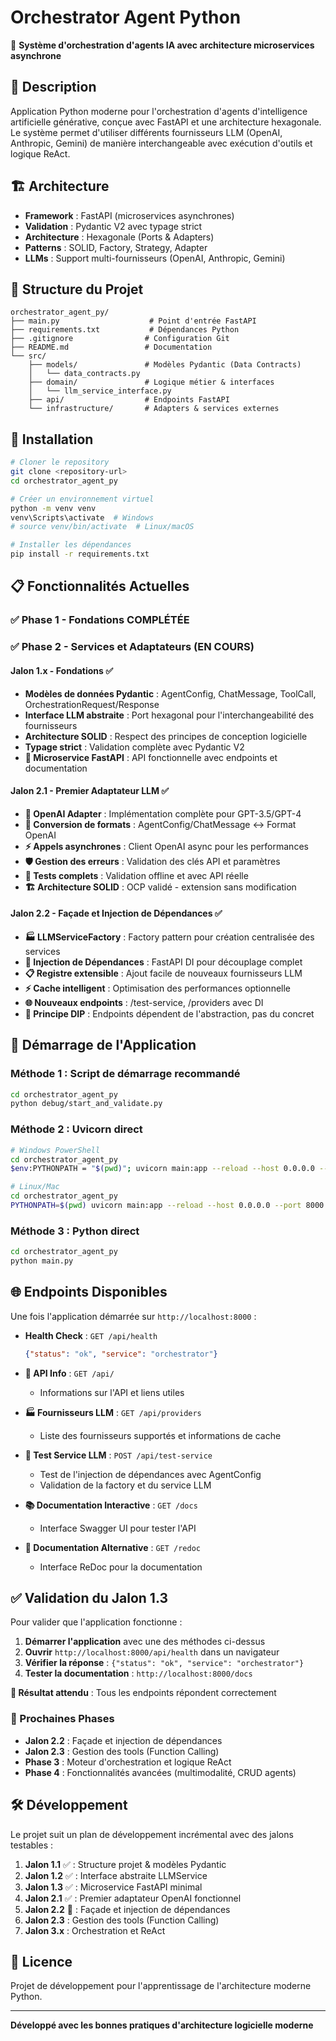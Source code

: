 # Orchestrator Agent Python

🤖 **Système d'orchestration d'agents IA avec architecture microservices asynchrone**

## 🎯 Description

Application Python moderne pour l'orchestration d'agents d'intelligence artificielle générative, conçue avec FastAPI et une architecture hexagonale. Le système permet d'utiliser différents fournisseurs LLM (OpenAI, Anthropic, Gemini) de manière interchangeable avec exécution d'outils et logique ReAct.

## 🏗️ Architecture

- **Framework** : FastAPI (microservices asynchrones)
- **Validation** : Pydantic V2 avec typage strict
- **Architecture** : Hexagonale (Ports & Adapters)
- **Patterns** : SOLID, Factory, Strategy, Adapter
- **LLMs** : Support multi-fournisseurs (OpenAI, Anthropic, Gemini)

## 📁 Structure du Projet

```
orchestrator_agent_py/
├── main.py                    # Point d'entrée FastAPI
├── requirements.txt           # Dépendances Python
├── .gitignore                # Configuration Git
├── README.md                 # Documentation
└── src/
    ├── models/               # Modèles Pydantic (Data Contracts)
    │   └── data_contracts.py
    ├── domain/               # Logique métier & interfaces
    │   └── llm_service_interface.py
    ├── api/                  # Endpoints FastAPI
    └── infrastructure/       # Adapters & services externes
```

## 🚀 Installation

```bash
# Cloner le repository
git clone <repository-url>
cd orchestrator_agent_py

# Créer un environnement virtuel
python -m venv venv
venv\Scripts\activate  # Windows
# source venv/bin/activate  # Linux/macOS

# Installer les dépendances
pip install -r requirements.txt
```

## 📋 Fonctionnalités Actuelles

### ✅ Phase 1 - Fondations COMPLÉTÉE
### ✅ Phase 2 - Services et Adaptateurs (EN COURS)

#### Jalon 1.x - Fondations ✅
- **Modèles de données Pydantic** : AgentConfig, ChatMessage, ToolCall, OrchestrationRequest/Response
- **Interface LLM abstraite** : Port hexagonal pour l'interchangeabilité des fournisseurs
- **Architecture SOLID** : Respect des principes de conception logicielle
- **Typage strict** : Validation complète avec Pydantic V2
- **🎉 Microservice FastAPI** : API fonctionnelle avec endpoints et documentation

#### Jalon 2.1 - Premier Adaptateur LLM ✅
- **🤖 OpenAI Adapter** : Implémentation complète pour GPT-3.5/GPT-4
- **🔄 Conversion de formats** : AgentConfig/ChatMessage ↔ Format OpenAI
- **⚡ Appels asynchrones** : Client OpenAI async pour les performances
- **🛡️ Gestion des erreurs** : Validation des clés API et paramètres
- **🧪 Tests complets** : Validation offline et avec API réelle
- **🏗️ Architecture SOLID** : OCP validé - extension sans modification

#### Jalon 2.2 - Façade et Injection de Dépendances ✅
- **🏭 LLMServiceFactory** : Factory pattern pour création centralisée des services
- **🔌 Injection de Dépendances** : FastAPI DI pour découplage complet
- **📋 Registre extensible** : Ajout facile de nouveaux fournisseurs LLM
- **⚡ Cache intelligent** : Optimisation des performances optionnelle
- **🌐 Nouveaux endpoints** : /test-service, /providers avec DI
- **🎯 Principe DIP** : Endpoints dépendent de l'abstraction, pas du concret

## 🚀 Démarrage de l'Application

### Méthode 1 : Script de démarrage recommandé
```bash
cd orchestrator_agent_py
python debug/start_and_validate.py
```

### Méthode 2 : Uvicorn direct
```bash
# Windows PowerShell
cd orchestrator_agent_py
$env:PYTHONPATH = "$(pwd)"; uvicorn main:app --reload --host 0.0.0.0 --port 8000

# Linux/Mac
cd orchestrator_agent_py
PYTHONPATH=$(pwd) uvicorn main:app --reload --host 0.0.0.0 --port 8000
```

### Méthode 3 : Python direct
```bash
cd orchestrator_agent_py
python main.py
```

## 🌐 Endpoints Disponibles

Une fois l'application démarrée sur `http://localhost:8000` :

- **Health Check** : `GET /api/health`
  ```json
  {"status": "ok", "service": "orchestrator"}
  ```

- **📘 API Info** : `GET /api/`
  - Informations sur l'API et liens utiles

- **🏭 Fournisseurs LLM** : `GET /api/providers`
  - Liste des fournisseurs supportés et informations de cache

- **🧪 Test Service LLM** : `POST /api/test-service`
  - Test de l'injection de dépendances avec AgentConfig
  - Validation de la factory et du service LLM

- **📚 Documentation Interactive** : `GET /docs`
  - Interface Swagger UI pour tester l'API

- **📖 Documentation Alternative** : `GET /redoc`
  - Interface ReDoc pour la documentation

## ✅ Validation du Jalon 1.3

Pour valider que l'application fonctionne :

1. **Démarrer l'application** avec une des méthodes ci-dessus
2. **Ouvrir** `http://localhost:8000/api/health` dans un navigateur
3. **Vérifier la réponse** : `{"status": "ok", "service": "orchestrator"}`
4. **Tester la documentation** : `http://localhost:8000/docs`

**🎯 Résultat attendu** : Tous les endpoints répondent correctement

### 🚧 Prochaines Phases

- **Jalon 2.2** : Façade et injection de dépendances
- **Jalon 2.3** : Gestion des tools (Function Calling)
- **Phase 3** : Moteur d'orchestration et logique ReAct
- **Phase 4** : Fonctionnalités avancées (multimodalité, CRUD agents)

## 🛠️ Développement

Le projet suit un plan de développement incrémental avec des jalons testables :

1. **Jalon 1.1** ✅ : Structure projet & modèles Pydantic
2. **Jalon 1.2** ✅ : Interface abstraite LLMService
3. **Jalon 1.3** ✅ : Microservice FastAPI minimal
4. **Jalon 2.1** ✅ : Premier adaptateur OpenAI fonctionnel
5. **Jalon 2.2** 🚧 : Façade et injection de dépendances
6. **Jalon 2.3** : Gestion des tools (Function Calling)
7. **Jalon 3.x** : Orchestration et ReAct

## 📝 Licence

Projet de développement pour l'apprentissage de l'architecture moderne Python.

---

**Développé avec les bonnes pratiques d'architecture logicielle moderne**